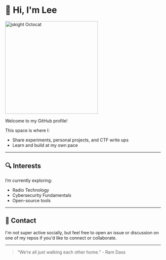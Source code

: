 # 👋 Hi, I'm Lee

<img src="https://github.com/user-attachments/assets/7e8e1d13-e3be-4af0-8e38-3488d794105a" alt="jskight Octocat" width="300" />

Welcome to my GitHub profile!

This space is where I:

- Share experiments, personal projects, and CTF write ups
- Learn and build at my own pace

---

## 🔍 Interests

I’m currently exploring:
- Radio Technology
- Cybersecurity Fundamentals
- Open-source tools

---

## 💬 Contact

I'm not super active socially, but feel free to open an issue or discussion on one of my repos if you'd like to connect or collaborate.

---

> “We’re all just walking each other home.” - Ram Dass
